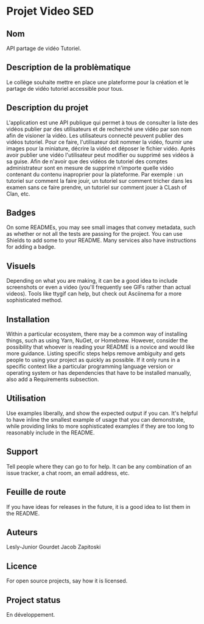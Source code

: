 # Projet Video SED

## Nom
API partage de vidéo Tutoriel.

## Description de la problèmatique
Le collège souhaite mettre en place une plateforme pour la création et le partage de vidéo tutoriel
accessible pour tous.


## Description du projet
L'application est une API publique qui permet à tous de consulter la liste des vidéos publier par des utilisateurs et de recherché une vidéo par son nom afin de visioner la vidéo.
Les utilisateurs connecté peuvent publier des vidéos tutoriel. Pour ce faire, l'utilisateur doit nommer la vidéo, fournir une images pour la miniature, décrire la vidéo et déposer le fichier vidéo. Après avoir publier une vidéo l'utilisateur peut modifier ou supprimé ses vidéos à sa guise. 
Afin de n'avoir que des vidéos de tutoriel des comptes administrateur sont en mesure de supprimé n'importe quelle vidéo contenant du contenu inaproprier pour la plateforme. Par exemple : un tutoriel sur comment la faire jouir, un tutoriel sur comment tricher dans les examen sans ce faire prendre, un tutoriel sur comment jouer à CLash of Clan, etc.

## Badges
On some READMEs, you may see small images that convey metadata, such as whether or not all the tests are passing for the project. You can use Shields to add some to your README. Many services also have instructions for adding a badge.

## Visuels
Depending on what you are making, it can be a good idea to include screenshots or even a video (you'll frequently see GIFs rather than actual videos). Tools like ttygif can help, but check out Asciinema for a more sophisticated method.

## Installation
Within a particular ecosystem, there may be a common way of installing things, such as using Yarn, NuGet, or Homebrew. However, consider the possibility that whoever is reading your README is a novice and would like more guidance. Listing specific steps helps remove ambiguity and gets people to using your project as quickly as possible. If it only runs in a specific context like a particular programming language version or operating system or has dependencies that have to be installed manually, also add a Requirements subsection.

## Utilisation
Use examples liberally, and show the expected output if you can. It's helpful to have inline the smallest example of usage that you can demonstrate, while providing links to more sophisticated examples if they are too long to reasonably include in the README.

## Support
Tell people where they can go to for help. It can be any combination of an issue tracker, a chat room, an email address, etc.

## Feuille de route
If you have ideas for releases in the future, it is a good idea to list them in the README.

## Auteurs
Lesly-Junior Gourdet
Jacob Zapitoski

## Licence
For open source projects, say how it is licensed.

## Project status
En développement.
